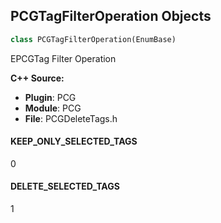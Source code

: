 ## PCGTagFilterOperation Objects

```python
class PCGTagFilterOperation(EnumBase)
```

EPCGTag Filter Operation

**C++ Source:**

- **Plugin**: PCG
- **Module**: PCG
- **File**: PCGDeleteTags.h

<a id="unreal.PCGTagFilterOperation.KEEP_ONLY_SELECTED_TAGS"></a>

#### KEEP_ONLY_SELECTED_TAGS

0

<a id="unreal.PCGTagFilterOperation.DELETE_SELECTED_TAGS"></a>

#### DELETE_SELECTED_TAGS

1

<a id="unreal.PCGDistanceShape"></a>
